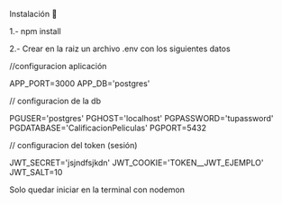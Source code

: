 Instalación 🔧

1.- npm install 

2.- Crear en la raiz un archivo .env con los siguientes datos

//configuracion aplicación


APP_PORT=3000
APP_DB='postgres'

// configuracion de la db


PGUSER='postgres'
PGHOST='localhost'
PGPASSWORD='tupassword'
PGDATABASE='CalificacionPeliculas'
PGPORT=5432

// configuracion del token (sesión)


JWT_SECRET='jsjndfsjkdn'
JWT_COOKIE='TOKEN__JWT_EJEMPLO'
JWT_SALT=10

Solo quedar iniciar en la terminal con nodemon